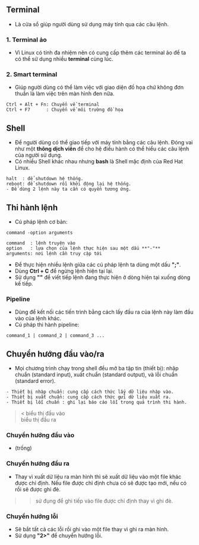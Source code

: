 
## Terminal
- Là cửa sổ giúp người dùng sử dụng máy tính qua các câu lệnh.
### 1. Terminal ảo
- Vì Linux có tính đa nhiệm nên có cung cấp thêm các terminal ảo để ta có thể sử dụng nhiều **terminal** cùng lúc.
### 2. Smart terminal
- Giúp người dùng có thể làm việc với giao diện đồ họa chứ không đơn thuần là làm việc trên màn hình đen nữa.
```
Ctrl + Alt + Fn: Chuyển về terminal
Ctrl + F7      : Chuyển về môi trường đồ họa
```
## Shell
- Để người dùng có thể giao tiếp với máy tính bằng các câu lệnh. Đóng vai như một **thông dịch viên** để cho hệ điều hành có thể hiểu các câu lệnh của người sử dụng.
- Có nhiều Shell khác nhau nhưng **bash** là Shell mặc định của Red Hat Linux.
```
halt  : để shutdown hệ thống.
reboot: để shutdown rồi khởi động lại hệ thống.
- Để dùng 2 lệnh này ta cần có quyền tương ứng.
```
## Thi hành lệnh
- Cú pháp lệnh cơ bản:
```
command -option arguments

command  : lệnh truyện vào
option   : lựa chọn của lệnh thực hiện sau một dấu **"-"**
arguments: nơi lệnh cần truy cập tới
```
- Để thực hiện nhiều lệnh giữa các cú pháp lệnh ta dùng một dấu **";"**.
- Dùng **Ctrl + C** để ngừng lệnh hiện tại lại.
- Sử dụng **"\"** để viết tiếp lệnh đang thực hiện ở dòng hiện tại xuống dòng kế tiếp.
### Pipeline
- Dùng để kết nối các tiến trình bằng cách lấy đầu ra của lệnh này làm đầu vào của lệnh khác.
- Cú pháp thi hành pipeline:
```
command_1 | command_2 | command_3 ...
```
## Chuyển hướng đầu vào/ra
- Mọi chương trình chạy trong shell đều mở ba tập tin (thiết bị): nhập chuẩn (standard input),
xuất chuẩn (standard output), và lỗi chuẩn (standard error).
```
- Thiết bị nhập chuẩn: cung cấp cách thức lấy dữ liệu nhập vào.
- Thiết bị xuất chuẩn: cung cấp cách thức gửi dữ liệu xuất ra.
- Thiết bị lỗi chuẩn : ghi lại báo cáo lỗi trong quá trình thi hành.
```
>< biểu thị đầu vào  
> biểu thị đầu ra
### Chuyển hướng đầu vào
- (trống)
### Chuyển hướng đầu ra
- Thay vì xuất dữ liệu ra màn hình thì sẽ xuất dữ liệu vào một file khác được chỉ định. Nếu file được chỉ định chưa có sẽ được tạo mới, nếu có rồi sẽ được ghi đè.
>
>> sử đụng để ghi tiếp vào file được chỉ định thay vì ghi đè.
### Chuyển hướng lỗi
- Sẽ bắt tất cả các lỗi rồi ghi vào một file thay vì ghi ra màn hình.
- Sử dụng **"2>"** để chuyển hướng lỗi.
